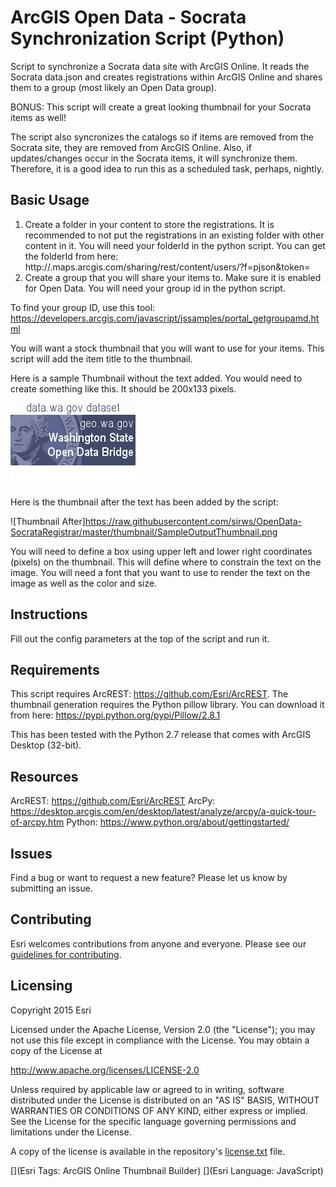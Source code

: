 # ArcGIS Open Data - Socrata Synchronization Script (Python)

Script to synchronize a Socrata data site with ArcGIS Online.  It reads the Socrata data.json and creates registrations within ArcGIS Online and shares them to a group (most likely an Open Data group).

BONUS: This script will create a great looking thumbnail for your Socrata items as well!

The script also syncronizes the catalogs so if items are removed from the Socrata site, they are removed from ArcGIS Online.  Also, if updates/changes occur in the Socrata items, it will synchronize them.  Therefore, it is a good idea to run this as a scheduled task, perhaps, nightly.



## Basic Usage

  1. Create a folder in your content to store the registrations.  It is recommended to not put the registrations in an existing folder with other content in it.  You will need your folderId in the python script. You can get the folderId from here: http://<your-org>.maps.arcgis.com/sharing/rest/content/users/<Username>?f=pjson&token=<your token>
  2. Create a group that you will share your items to.  Make sure it is enabled for Open Data.  You will need your group id in the python script.

  To find your group ID, use this tool:
  https://developers.arcgis.com/javascript/jssamples/portal_getgroupamd.html

  You will want a stock thumbnail that you will want to use for your items.  This script will add the item title to the thumbnail.
  
  Here is a sample Thumbnail without the text added.  You would need to create something like this.  It should be 200x133 pixels.
  
  ![Thumbnail](https://raw.githubusercontent.com/sirws/OpenData-SocrataRegistrar/master/thumbnail/waopendatabridge.png)
  
  Here is the thumbnail after the text has been added by the script:
  
  ![Thumbnail After]https://raw.githubusercontent.com/sirws/OpenData-SocrataRegistrar/master/thumbnail/SampleOutputThumbnail.png
  
  You will need to define a box using upper left and lower right coordinates (pixels) on the thumbnail.  This will define where to constrain the text on the image.
  You will need a font that you want to use to render the text on the image as well as the color and size.
  
## Instructions

  Fill out the config parameters at the top of the script and run it.

## Requirements

  This script requires ArcREST: https://github.com/Esri/ArcREST.
  The thumbnail generation requires the Python pillow library.  You can download it from here: https://pypi.python.org/pypi/Pillow/2.8.1
  
  This has been tested with the Python 2.7 release that comes with ArcGIS Desktop (32-bit).

## Resources

  ArcREST: https://github.com/Esri/ArcREST
  ArcPy: https://desktop.arcgis.com/en/desktop/latest/analyze/arcpy/a-quick-tour-of-arcpy.htm
  Python: https://www.python.org/about/gettingstarted/

## Issues

Find a bug or want to request a new feature?  Please let us know by submitting an issue.

## Contributing

Esri welcomes contributions from anyone and everyone. Please see our [guidelines for contributing](https://github.com/esri/contributing).

## Licensing
Copyright 2015 Esri

Licensed under the Apache License, Version 2.0 (the "License");
you may not use this file except in compliance with the License.
You may obtain a copy of the License at

   http://www.apache.org/licenses/LICENSE-2.0

Unless required by applicable law or agreed to in writing, software
distributed under the License is distributed on an "AS IS" BASIS,
WITHOUT WARRANTIES OR CONDITIONS OF ANY KIND, either express or implied.
See the License for the specific language governing permissions and
limitations under the License.

A copy of the license is available in the repository's [license.txt]( https://raw.githubusercontent.com/sirws/ThumbnailBuilderUI/master/License.txt) file.

[](Esri Tags: ArcGIS Online Thumbnail Builder)
[](Esri Language: JavaScript)​